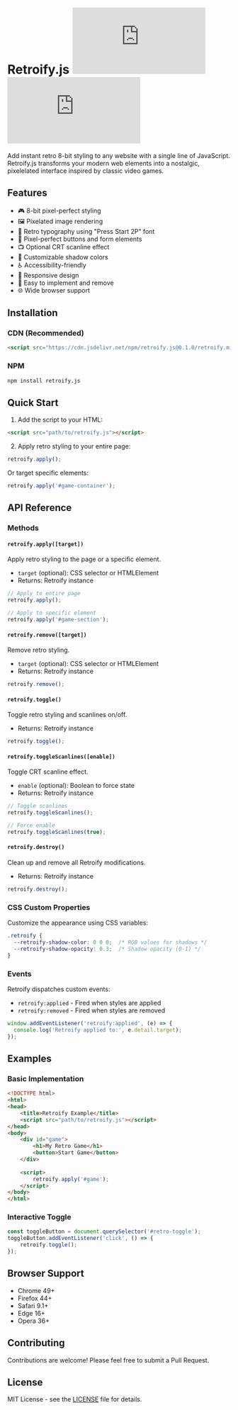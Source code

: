 # Retroify.js   ![NPM Version](https://img.shields.io/npm/v/retroify.js) ![License](https://img.shields.io/github/license/rbonestell/retroify.js)

Add instant retro 8-bit styling to any website with a single line of JavaScript. Retroify.js transforms your modern web elements into a nostalgic, pixelelated interface inspired by classic video games.

## Features

- 🎮 8-bit pixel-perfect styling
- 🖼️ Pixelated image rendering
- 📝 Retro typography using "Press Start 2P" font
- 🔲 Pixel-perfect buttons and form elements
- 📺 Optional CRT scanline effect
- 🎨 Customizable shadow colors
- ♿ Accessibility-friendly
- 📱 Responsive design
- 🔄 Easy to implement and remove
- 🌐 Wide browser support

## Installation

### CDN (Recommended)
```html
<script src="https://cdn.jsdelivr.net/npm/retroify.js@0.1.0/retroify.min.js"></script>
```

### NPM
```bash
npm install retroify.js
```

## Quick Start

1. Add the script to your HTML:
```html
<script src="path/to/retroify.js"></script>
```

2. Apply retro styling to your entire page:
```javascript
retroify.apply();
```

Or target specific elements:
```javascript
retroify.apply('#game-container');
```

## API Reference

### Methods

#### `retroify.apply([target])`
Apply retro styling to the page or a specific element.
- `target` (optional): CSS selector or HTMLElement
- Returns: Retroify instance

```javascript
// Apply to entire page
retroify.apply();

// Apply to specific element
retroify.apply('#game-section');
```

#### `retroify.remove([target])`
Remove retro styling.
- `target` (optional): CSS selector or HTMLElement
- Returns: Retroify instance

```javascript
retroify.remove();
```

#### `retroify.toggle()`
Toggle retro styling and scanlines on/off.
- Returns: Retroify instance

```javascript
retroify.toggle();
```

#### `retroify.toggleScanlines([enable])`
Toggle CRT scanline effect.
- `enable` (optional): Boolean to force state
- Returns: Retroify instance

```javascript
// Toggle scanlines
retroify.toggleScanlines();

// Force enable
retroify.toggleScanlines(true);
```

#### `retroify.destroy()`
Clean up and remove all Retroify modifications.
- Returns: Retroify instance

```javascript
retroify.destroy();
```

### CSS Custom Properties

Customize the appearance using CSS variables:

```css
.retroify {
  --retroify-shadow-color: 0 0 0;  /* RGB values for shadows */
  --retroify-shadow-opacity: 0.3;  /* Shadow opacity (0-1) */
}
```

### Events

Retroify dispatches custom events:

- `retroify:applied` - Fired when styles are applied
- `retroify:removed` - Fired when styles are removed

```javascript
window.addEventListener('retroify:applied', (e) => {
  console.log('Retroify applied to:', e.detail.target);
});
```

## Examples

### Basic Implementation
```html
<!DOCTYPE html>
<html>
<head>
    <title>Retroify Example</title>
    <script src="path/to/retroify.js"></script>
</head>
<body>
    <div id="game">
        <h1>My Retro Game</h1>
        <button>Start Game</button>
    </div>
    
    <script>
        retroify.apply('#game');
    </script>
</body>
</html>
```

### Interactive Toggle
```javascript
const toggleButton = document.querySelector('#retro-toggle');
toggleButton.addEventListener('click', () => {
    retroify.toggle();
});
```

## Browser Support

- Chrome 49+
- Firefox 44+
- Safari 9.1+
- Edge 16+
- Opera 36+

## Contributing

Contributions are welcome! Please feel free to submit a Pull Request.

## License

MIT License - see the [LICENSE](LICENSE) file for details.
